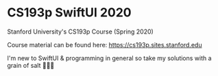 # CS193p SwiftUI 2020
Stanford University's CS193p Course (Spring 2020)

Course material can be found here: https://cs193p.sites.stanford.edu

I'm new to SwiftUI & programming in general so take my solutions with a grain of salt 🤷🏻‍♂️
